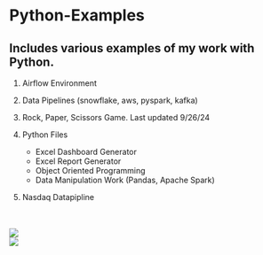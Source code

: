 # Python-Examples
## Includes various examples of my work with Python.

1. Airflow Environment

2. Data Pipelines (snowflake, aws, pyspark, kafka)

3. Rock, Paper, Scissors Game. Last updated 9/26/24

4. Python Files 
    * Excel Dashboard Generator
    * Excel Report Generator
    * Object Oriented Programming
    * Data Manipulation Work (Pandas, Apache Spark)
5. Nasdaq Datapipline
<br>
<br>

<img src='https://s3.dualstack.us-east-2.amazonaws.com/pythondotorg-assets/media/files/python-logo-only.svg'/>
<br>
<img src='https://upload.wikimedia.org/wikipedia/commons/0/05/Apache_kafka.svg'/>